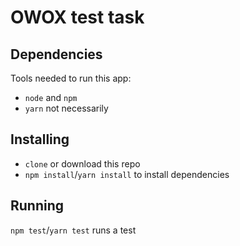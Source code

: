 # OWOX test task

## Dependencies
Tools needed to run this app:
* `node` and `npm`
* `yarn` not necessarily

## Installing
* `clone` or download this repo
* `npm install`/`yarn install` to install dependencies

## Running
`npm test`/`yarn test` runs a test